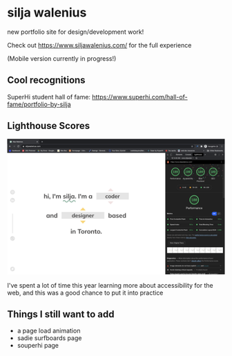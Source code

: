 # silja walenius
new portfolio site for design/development work! 

Check out https://www.siljawalenius.com/ for the full experience 

(Mobile version currently in progress!) 

## Cool recognitions

SuperHi student hall of fame: https://www.superhi.com/hall-of-fame/portfolio-by-silja


## Lighthouse Scores

![lighthouse scores](/lighthousescore.png)

I've spent a lot of time this year learning more about accessibility for the web, and this was a good chance to put it into practice

## Things I still want to add

- a page load animation 
- sadie surfboards page 
- souperhi page
